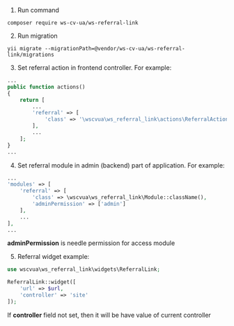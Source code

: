 1. Run command
```
composer require ws-cv-ua/ws-referral-link
```

2. Run migration 
```
yii migrate --migrationPath=@vendor/ws-cv-ua/ws-referral-link/migrations
```

3. Set referral action in frontend controller. For example:
```php
...
public function actions()
{
    return [
        ...
        'referral' => [
            'class' => '\wscvua\ws_referral_link\actions\ReferralAction',
        ],
        ...
    ];
}
...
```

4. Set referral module in admin (backend) part of application. For example:
```php
...
'modules' => [
    'referral' => [
        'class' => \wscvua\ws_referral_link\Module::className(),
        'adminPermission' => ['admin']
    ],
    ...
],
...
```
**adminPermission** is needle permission for access module

5. Referral widget example:
```php
use wscvua\ws_referral_link\widgets\ReferralLink;

ReferralLink::widget([
    'url' => $url,
    'controller' => 'site'
]);
```
If **controller** field not set, then it will be have value of current controller